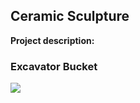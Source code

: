 ## Ceramic Sculpture

**Project description:** 

### Excavator Bucket

<img src="images/Bucket_WIP01?raw=true"/>


